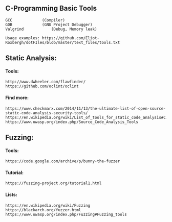 
## C-Programming Basic Tools
	GCC				(Compiler)
	GDB				(GNU Project Debugger)
	Valgrind			(Debug, Memory leak)
		
	Usage examples: https://github.com/Eliot-Roxbergh/dotFIles/blob/master/text_files/tools.txt


## Static Analysis:
#### Tools:
	http://www.dwheeler.com/flawfinder/
	https://github.com/oclint/oclint
	
#### Find more:
	https://www.checkmarx.com/2014/11/13/the-ultimate-list-of-open-source-static-code-analysis-security-tools/
	https://en.wikipedia.org/wiki/List_of_tools_for_static_code_analysis#C.2C_C.2B.2B
	https://www.owasp.org/index.php/Source_Code_Analysis_Tools


## Fuzzing:
#### Tools:
	https://code.google.com/archive/p/bunny-the-fuzzer

#### Tutorial:
	https://fuzzing-project.org/tutorial1.html

#### Lists:
	https://en.wikipedia.org/wiki/Fuzzing
	https://blackarch.org/fuzzer.html
	https://www.owasp.org/index.php/Fuzzing#Fuzzing_tools
